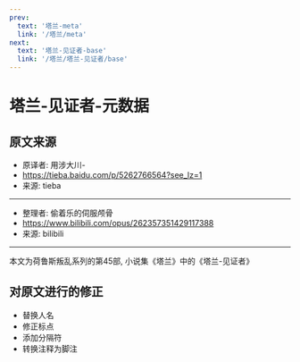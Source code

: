 ```yaml
---
prev:
  text: '塔兰-meta'
  link: '/塔兰/meta'
next:
  text: '塔兰-见证者-base'
  link: '/塔兰/塔兰-见证者/base'
---
```


# 塔兰-见证者-元数据

## 原文来源

+ 原译者: 用涉大川-
+ <https://tieba.baidu.com/p/5262766564?see_lz=1>
+ 来源: tieba

--------

+ 整理者: 偷着乐的伺服颅骨
+ <https://www.bilibili.com/opus/262357351429117388>
+ 来源: bilibili

--------

本文为荷鲁斯叛乱系列的第45部, 小说集《塔兰》中的《塔兰-见证者》

## 对原文进行的修正

+ 替换人名
+ 修正标点
+ 添加分隔符
+ 转换注释为脚注
